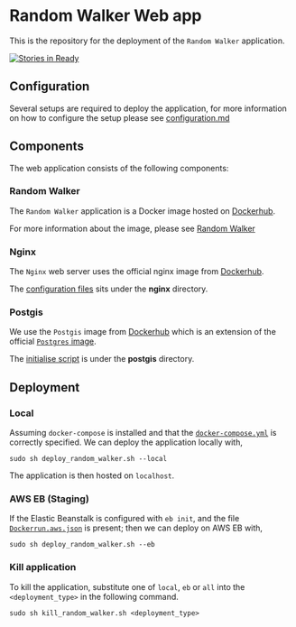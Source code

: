 # Random Walker Web app

This is the repository for the deployment of the `Random Walker` application.

[![Stories in
Ready](https://badge.waffle.io/mkao006/random_walker.png?label=ready&title=Ready)](https://waffle.io/mkao006/random_walker_webapp)

## Configuration

Several setups are required to deploy the application, for more information on
how to configure the setup please see
[configuration.md](https://github.com/mkao006/random_walker_webapp/blob/dev/configuration.md)

## Components

The web application consists of the following components:

### Random Walker

The `Random Walker` application is a Docker image hosted on
[Dockerhub](https://hub.docker.com/r/mkao006/random_walker/).

For more information about the image, please see [Random
Walker](https://github.com/mkao006/random_walker)

### Nginx

The `Nginx` web server uses the official nginx image from
[Dockerhub](https://hub.docker.com/_/nginx/).

The [configuration
files](https://github.com/mkao006/random_walker_webapp/blob/master/nginx/conf.d/random_walker.conf)
sits under the **nginx** directory.


### Postgis

We use the `Postgis` image from
[Dockerhub](https://hub.docker.com/r/mdillon/postgis/) which is an extension of
the official [`Postgres` image](https://hub.docker.com/_/postgres/).

The [initialise
script](https://github.com/mkao006/random_walker_webapp/blob/master/postgis/init/random_walker_db.sh)
is under the **postgis** directory.

## Deployment

### Local

Assuming `docker-compose` is installed and that the
[`docker-compose.yml`](https://github.com/mkao006/random_walker_webapp/blob/master/docker-compose.yml)
is correctly specified. We can deploy the application locally with,

``` sudo sh deploy_random_walker.sh --local ```

The application is then hosted on `localhost`.


### AWS EB (Staging)

If the Elastic Beanstalk is configured with `eb init`, and the file
[`Dockerrun.aws.json`](https://github.com/mkao006/random_walker_webapp/blob/master/Dockerrun.aws.json)
is present; then we can deploy on AWS EB with,

``` sudo sh deploy_random_walker.sh --eb ```

### Kill application

To kill the application, substitute one of `local`, `eb` or `all` into the
`<deployment_type>` in the following command.

``` sudo sh kill_random_walker.sh <deployment_type> ```